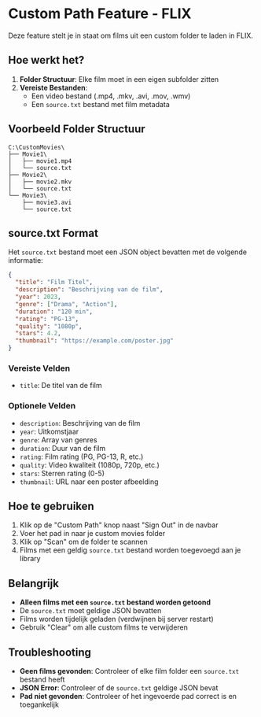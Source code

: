 # Custom Path Feature - FLIX

Deze feature stelt je in staat om films uit een custom folder te laden in FLIX.

## Hoe werkt het?

1. **Folder Structuur**: Elke film moet in een eigen subfolder zitten
2. **Vereiste Bestanden**: 
   - Een video bestand (.mp4, .mkv, .avi, .mov, .wmv)
   - Een `source.txt` bestand met film metadata

## Voorbeeld Folder Structuur

```
C:\CustomMovies\
├── Movie1\
│   ├── movie1.mp4
│   └── source.txt
├── Movie2\
│   ├── movie2.mkv
│   └── source.txt
└── Movie3\
    ├── movie3.avi
    └── source.txt
```

## source.txt Format

Het `source.txt` bestand moet een JSON object bevatten met de volgende informatie:

```json
{
  "title": "Film Titel",
  "description": "Beschrijving van de film",
  "year": 2023,
  "genre": ["Drama", "Action"],
  "duration": "120 min",
  "rating": "PG-13",
  "quality": "1080p",
  "stars": 4.2,
  "thumbnail": "https://example.com/poster.jpg"
}
```

### Vereiste Velden
- `title`: De titel van de film

### Optionele Velden
- `description`: Beschrijving van de film
- `year`: Uitkomstjaar
- `genre`: Array van genres
- `duration`: Duur van de film
- `rating`: Film rating (PG, PG-13, R, etc.)
- `quality`: Video kwaliteit (1080p, 720p, etc.)
- `stars`: Sterren rating (0-5)
- `thumbnail`: URL naar een poster afbeelding

## Hoe te gebruiken

1. Klik op de "Custom Path" knop naast "Sign Out" in de navbar
2. Voer het pad in naar je custom movies folder
3. Klik op "Scan" om de folder te scannen
4. Films met een geldig `source.txt` bestand worden toegevoegd aan je library

## Belangrijk

- **Alleen films met een `source.txt` bestand worden getoond**
- De `source.txt` moet geldige JSON bevatten
- Films worden tijdelijk geladen (verdwijnen bij server restart)
- Gebruik "Clear" om alle custom films te verwijderen

## Troubleshooting

- **Geen films gevonden**: Controleer of elke film folder een `source.txt` bestand heeft
- **JSON Error**: Controleer of de `source.txt` geldige JSON bevat
- **Pad niet gevonden**: Controleer of het ingevoerde pad correct is en toegankelijk
